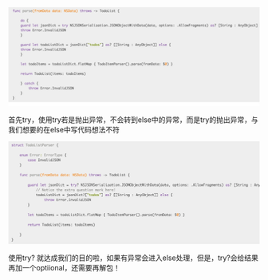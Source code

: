 ![](resources/857722A5C1C027ED229D59066506E12B.jpg)

首先try，使用try若是抛出异常，不会转到else中的异常，而是try的抛出异常，与我们想要的在else中写代码想法不符

![](resources/6C6F534887AC9D13F2553A8C6D5F7BB3.jpg)

使用try? 就达成我们的目的啦，如果有异常会进入else处理，但是，try?会给结果再加一个optiional，还需要再解包！